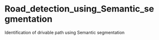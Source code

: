 # Road_detection_using_Semantic_segmentation
Identification of drivable path using Semantic segmentation
